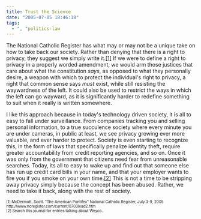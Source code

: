 ```yaml
---
title: Trust the Science
date: "2005-07-05 18:46:18"
tags:
  - ", "politics-law
---
```

<p>The National Catholic Register has what may or may not be a unique take on how to take back our society.  Rather than denying that there is a right to privacy, they suggest we simply write it.<a href="http://www.ncregister.com/current/0703lead2.htm">[1]</a> If we were to define a right to privacy in a properly worded amendment, we would arm those justices that care about what the constitution <em>says</em>, as opposed to what they personally desire, a weapon with which to protect the individual's right to privacy, a right that common sense says <em>must</em> exist, while still resisting the waywardness of the left.  It could also be used to restrict the ways in which the left can go wayward, as it is significantly harder to redefine something to suit when it really is written somewhere.</p>  <p>I like this approach because in today's technology driven society, it is all to easy to fall under surveillance.  From companies tracking you and selling personal information, to a true succulence society where every minute you are under cameras, in public at least, we see privacy growing ever more valuable, and ever harder to protect.  Society is even starting to recognize this, in the form of laws that specifically penalize identity theft, require greater accountability from credit reporting agencies, and so on. Once it was only from the government that citizens need fear from unreasonable searches.  Today, its all to easy to wake up and find out that someone else has run up credit card bills in your name, and that your employer wants to fire you if you smoke on your own time.<a href="./index.php?s=Weyco">[2]</a> This is not a time to be stripping away privacy simply because the concept has been abused. Rather, we need to take it back, along with the rest of society.</p>  <font size="-2"> [1] McDermott, Scott.  "The American Pontifex" National Catholic Register, July 3-9, 2005 http://www.ncregister.com/current/0703lead2.htm <br  /> [2] Search this journal for entries talking about Weyco.  </font>

